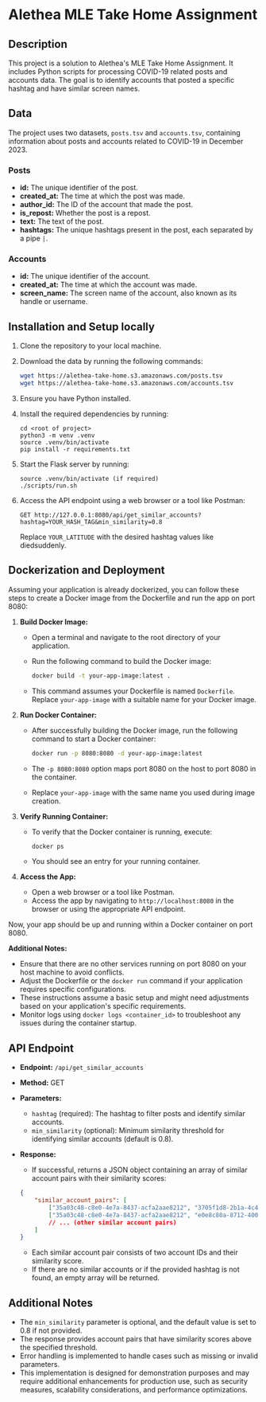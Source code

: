 # Alethea MLE Take Home Assignment

## Description
This project is a solution to Alethea's MLE Take Home Assignment. It includes Python scripts for processing COVID-19 related posts and accounts data. The goal is to identify accounts that posted a specific hashtag and have similar screen names.

## Data
The project uses two datasets, `posts.tsv` and `accounts.tsv`, containing information about posts and accounts related to COVID-19 in December 2023.

### Posts
- **id:** The unique identifier of the post.
- **created_at:** The time at which the post was made.
- **author_id:** The ID of the account that made the post.
- **is_repost:** Whether the post is a repost.
- **text:** The text of the post.
- **hashtags:** The unique hashtags present in the post, each separated by a pipe `|`.

### Accounts
- **id:** The unique identifier of the account.
- **created_at:** The time at which the account was made.
- **screen_name:** The screen name of the account, also known as its handle or username.

## Installation and Setup locally
1. Clone the repository to your local machine.
2. Download the data by running the following commands:
   ```bash
   wget https://alethea-take-home.s3.amazonaws.com/posts.tsv
   wget https://alethea-take-home.s3.amazonaws.com/accounts.tsv


3. Ensure you have Python installed.
4. Install the required dependencies by running:
    ```
    cd <root of project>
    python3 -m venv .venv
    source .venv/bin/activate
    pip install -r requirements.txt
    ```
5. Start the Flask server by running:
    ```
    source .venv/bin/activate (if required)
    ./scripts/run.sh
    ```
6. Access the API endpoint using a web browser or a tool like Postman:

    ```
    GET http://127.0.0.1:8080/api/get_similar_accounts?hashtag=YOUR_HASH_TAG&min_similarity=0.8
    ```

    Replace `YOUR_LATITUDE`  with the desired hashtag values like diedsuddenly.
## Dockerization and Deployment

Assuming your application is already dockerized, you can follow these steps to create a Docker image from the Dockerfile and run the app on port 8080:

1. **Build Docker Image:**
   - Open a terminal and navigate to the root directory of your application.
   - Run the following command to build the Docker image:

     ```bash
     docker build -t your-app-image:latest .
     ```

   - This command assumes your Dockerfile is named `Dockerfile`. Replace `your-app-image` with a suitable name for your Docker image.

2. **Run Docker Container:**
   - After successfully building the Docker image, run the following command to start a Docker container:

     ```bash
     docker run -p 8080:8080 -d your-app-image:latest
     ```

   - The `-p 8080:8080` option maps port 8080 on the host to port 8080 in the container.
   - Replace `your-app-image` with the same name you used during image creation.

3. **Verify Running Container:**
   - To verify that the Docker container is running, execute:

     ```bash
     docker ps
     ```

   - You should see an entry for your running container.

4. **Access the App:**
   - Open a web browser or a tool like Postman.
   - Access the app by navigating to `http://localhost:8080` in the browser or using the appropriate API endpoint.

Now, your app should be up and running within a Docker container on port 8080.

**Additional Notes:**
- Ensure that there are no other services running on port 8080 on your host machine to avoid conflicts.
- Adjust the Dockerfile or the `docker run` command if your application requires specific configurations.
- These instructions assume a basic setup and might need adjustments based on your application's specific requirements.
- Monitor logs using `docker logs <container_id>` to troubleshoot any issues during the container startup.

## API Endpoint
- **Endpoint:** `/api/get_similar_accounts`
- **Method:** GET
- **Parameters:**
    - `hashtag` (required): The hashtag to filter posts and identify similar accounts.
    - `min_similarity` (optional): Minimum similarity threshold for identifying similar accounts (default is 0.8).
- **Response:**
    - If successful, returns a JSON object containing an array of similar account pairs with their similarity scores:

    ```json
    {
        "similar_account_pairs": [
            ["35a03c48-c8e0-4e7a-8437-acfa2aae8212", "3705f1d8-2b1a-4c43-b2dc-58d8fe7f646f", 0.9333333333333333],
            ["35a03c48-c8e0-4e7a-8437-acfa2aae8212", "e0e8c80a-8712-400c-934e-6a430c136c6d", 0.9333333333333333],
            // ... (other similar account pairs)
        ]
    }
    ```
    - Each similar account pair consists of two account IDs and their similarity score.
    - If there are no similar accounts or if the provided hashtag is not found, an empty array will be returned.

## Additional Notes
- The `min_similarity` parameter is optional, and the default value is set to 0.8 if not provided.
- The response provides account pairs that have similarity scores above the specified threshold.
- Error handling is implemented to handle cases such as missing or invalid parameters.
- This implementation is designed for demonstration purposes and may require additional enhancements for production use, such as security measures, scalability considerations, and performance optimizations.

